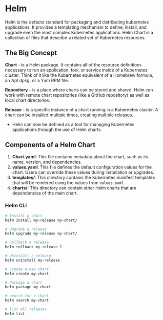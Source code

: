 # Helm
Helm is the defacto standard for packaging and distributing kubernetes applications.
It provides a templating mechanism to define, install, and upgrade even the most complex Kubernetes applications. Helm Chart is a collection of files that describe a related set of Kubernetes resources.

## The Big Concept
**Chart** - is a Helm package. It contains all of the resource definitions necessary to run an application, tool, or service inside of a Kubernetes cluster. Think of it like the Kubernetes equivalent of a Homebrew formula, an Apt dpkg, or a Yum RPM file.

**Repository** - is a place where charts can be stored and shared. Helm can work with remote chart repositories (like a GitHub repository) as well as local chart directories.

**Release** - is a specific instance of a chart running in a Kubernetes cluster. A chart can be installed multiple times, creating multiple releases.

- Helm can now be defined as a tool for managing Kubernetes applications through the use of Helm charts.

## Components of a Helm Chart
1. **Chart.yaml**: This file contains metadata about the chart, such as its name, version, and dependencies.
2. **values.yaml**: This file defines the default configuration values for the chart. Users can override these values during installation or upgrades.
3. **templates/**: This directory contains the Kubernetes manifest templates that will be rendered using the values from `values.yaml`.
4. **charts/**: This directory can contain other Helm charts that are dependencies of the main chart.

### Helm CLI
```bash
# Install a chart
helm install my-release my-chart/

# Upgrade a release
helm upgrade my-release my-chart/

# Rollback a release
helm rollback my-release 1

# Uninstall a release
helm uninstall my-release

# Create a new chart
helm create my-chart

# Package a chart
helm package my-chart

# search for a chart
helm search my-chart

# list all releases
helm list
```